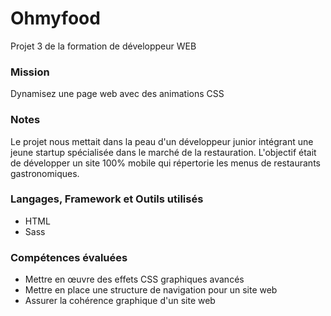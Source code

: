 # Ohmyfood #

  Projet 3 de la formation de développeur WEB

### Mission ###
  
  Dynamisez une page web avec des animations CSS

### Notes ###

  Le projet nous mettait dans la peau d'un développeur junior intégrant une jeune startup spécialisée dans le marché de la restauration. L'objectif était de développer 
  un site  100%   mobile qui répertorie les menus de restaurants gastronomiques.

### Langages, Framework et Outils utilisés ###

  - HTML
  - Sass

### Compétences évaluées ###
 
  - Mettre en œuvre des effets CSS graphiques avancés
  - Mettre en place une structure de navigation pour un site web
  - Assurer la cohérence graphique d'un site web
